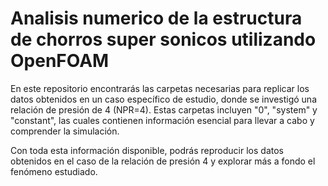 # Analisis numerico de la estructura de chorros super sonicos utilizando OpenFOAM
En este repositorio encontrarás las carpetas necesarias para replicar los datos obtenidos en un caso específico de estudio, donde se investigó una relación de presión de 4 (NPR=4). Estas carpetas incluyen "0", "system" y "constant", las cuales contienen información esencial para llevar a cabo y comprender la simulación.

Con toda esta información disponible, podrás reproducir los datos obtenidos en el caso de la relación de presión 4 y explorar más a fondo el fenómeno estudiado. 
